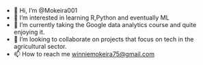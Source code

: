 - 👋 Hi, I’m @Mokeira001
- 👀 I’m interested in learning R,Python and eventually ML
- 🌱 I’m currently taking the Google data analytics course and quite enjoying it.
- 💞️ I’m looking to collaborate on projects that focus on tech in the agricultural sector.
- 📫 How to reach me winniemokeira75@gmail.com

<!---
MK00121/MK00121 is a ✨ special ✨ repository because its `README.md` (this file) appears on your GitHub profile.
You can click the Preview link to take a look at your changes.
--->
